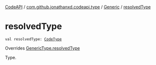 [CodeAPI](../../index.md) / [com.github.jonathanxd.codeapi.type](../index.md) / [Generic](index.md) / [resolvedType](.)

# resolvedType

`val resolvedType: `[`CodeType`](../-code-type/index.md)

Overrides [GenericType.resolvedType](../-generic-type/resolved-type.md)

Type.

